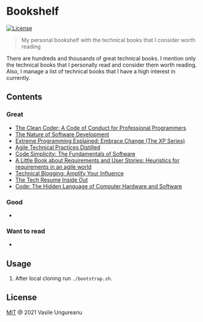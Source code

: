 # Bookshelf

<a href="https://github.com/VasileUngureanu/repository-template/blob/master/LICENSE"><img src="https://img.shields.io/badge/license-MIT-green.svg" alt="License"></a>

> My personal bookshelf with the technical books that I consider worth reading

There are hundreds and thousands of great technical books.
I mention only the technical books that I personally read and consider them worth reading.
Also, I manage a list of technical books that I have a high interest in currently.

## Contents

### Great

* [The Clean Coder: A Code of Conduct for Professional Programmers](https://www.goodreads.com/book/show/10284614-the-clean-coder?from_search=true&from_srp=true&qid=EmJTczFoSi&rank=2)
* [The Nature of Software Development](https://www.goodreads.com/book/show/23016056-the-nature-of-software-development?ac=1&from_search=true&qid=a8zueN851I&rank=1)
* [Extreme Programming Explained: Embrace Change (The XP Series)](https://www.goodreads.com/book/show/67833.Extreme_Programming_Explained?ac=1&from_search=true&qid=uKHrUeXnE6&rank=1)
* [Agile Technical Practices Distilled](https://www.goodreads.com/book/show/41758433-agile-technical-practices-distilled?from_search=true&from_srp=true&qid=JfJvptFONl&rank=1)
* [Code Simplicity: The Fundamentals of Software](https://www.goodreads.com/book/show/13234063-code-simplicity?from_search=true&from_srp=true&qid=D9vBzmE0tS&rank=3)
* [A Little Book about Requirements and User Stories: Heuristics for requirements in an agile world](https://www.goodreads.com/book/show/34971826-a-little-book-about-requirements-and-user-stories?from_search=true&from_srp=true&qid=2QFsfkrRN1&rank=3)
* [Technical Blogging: Amplify Your Influence](https://www.goodreads.com/book/show/45856607-technical-blogging?ac=1&from_search=true&qid=aqMXdLQgnn&rank=1)
* [The Tech Resume Inside Out](https://thetechresume.com/)
* [Code: The Hidden Language of Computer Hardware and Software](https://www.goodreads.com/book/show/44882.Code?from_search=true&from_srp=true&qid=3JUv1rzBH8&rank=1)

### Good

* []()

### Want to read

* []()

## Usage

1. After local cloning run `./bootstrap.sh`.

License
-------

[MIT](LICENSE) @ 2021 Vasile Ungureanu